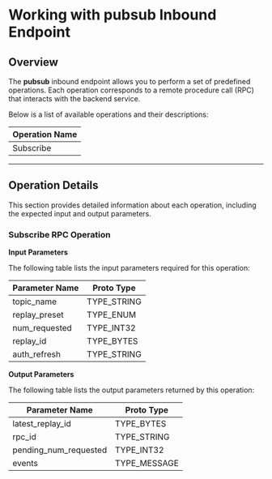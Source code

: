 
# Working with pubsub Inbound Endpoint

## Overview

The **pubsub** inbound endpoint allows you to perform a set of predefined operations. Each operation corresponds to a remote procedure call (RPC) that interacts with the backend service.

Below is a list of available operations and their descriptions:

| Operation Name   |
|------------------|
| Subscribe |

---

## Operation Details

This section provides detailed information about each operation, including the expected input and output parameters.

### Subscribe RPC Operation



**Input Parameters**

The following table lists the input parameters required for this operation:

| Parameter Name   | Proto Type   |
|------------------|--------------|
| topic_name | TYPE_STRING |
| replay_preset | TYPE_ENUM |
| num_requested | TYPE_INT32 |
| replay_id | TYPE_BYTES |
| auth_refresh | TYPE_STRING |

**Output Parameters**

The following table lists the output parameters returned by this operation:

| Parameter Name   | Proto Type   |
|------------------|--------------|
| latest_replay_id | TYPE_BYTES |
| rpc_id | TYPE_STRING |
| pending_num_requested | TYPE_INT32 |
| events | TYPE_MESSAGE |
